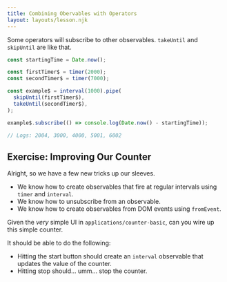 ```yaml
---
title: Combining Obervables with Operators
layout: layouts/lesson.njk
---
```


Some operators will subscribe to other observables. `takeUntil` and `skipUntil` are like that.

```js
const startingTime = Date.now();

const firstTimer$ = timer(2000);
const secondTimer$ = timer(7000);

const example$ = interval(1000).pipe(
  skipUntil(firstTimer$),
  takeUntil(secondTimer$),
);

example$.subscribe(() => console.log(Date.now() - startingTime));

// Logs: 2004, 3000, 4000, 5001, 6002
```

<!-- TODO: Use the example playground to create a start and stop button -->

## Exercise: Improving Our Counter

Alright, so we have a few new tricks up our sleeves.

- We know how to create observables that fire at regular intervals using `timer` and `interval`.
- We know how to unsubscribe from an observable.
- We know how to create observables from DOM events using `fromEvent`.

Given the _very_ simple UI in `applications/counter-basic`, can you wire up this simple counter.

It should be able to do the following:

- Hitting the start button should create an `interval` observable that updates the value of the counter.
- Hitting stop should… umm… stop the counter.
